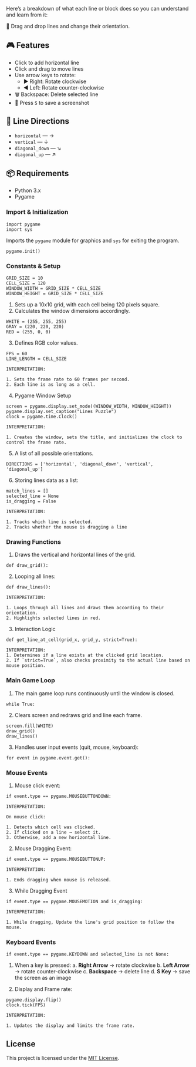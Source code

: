 Here’s a breakdown of what each line or block does so you can understand and learn from it:

🧩 Drag and drop lines and change their orientation.

## 🎮 Features

- Click to add horizontal line
- Click and drag to move lines
- Use arrow keys to rotate:
  - ▶️ Right: Rotate clockwise
  - ◀️ Left: Rotate counter-clockwise
- 🗑️ Backspace: Delete selected line
- 📸 Press `S` to save a screenshot

## 🧠 Line Directions

- `horizontal` — →
- `vertical` — ↓
- `diagonal_down` — ↘️
- `diagonal_up` — ↗️

## 📦 Requirements

- Python 3.x
- Pygame

### Import & Initialization

```
import pygame
import sys

```

Imports the `pygame` module for graphics and `sys` for exiting the program.

```
pygame.init()

```

### Constants & Setup

```
GRID_SIZE = 10
CELL_SIZE = 120
WINDOW_WIDTH = GRID_SIZE * CELL_SIZE
WINDOW_HEIGHT = GRID_SIZE * CELL_SIZE

```

1. Sets up a 10x10 grid, with each cell being 120 pixels square.
2. Calculates the window dimensions accordingly.
```
WHITE = (255, 255, 255)
GRAY = (220, 220, 220)
RED = (255, 0, 0)

```

3. Defines RGB color values.

```
FPS = 60
LINE_LENGTH = CELL_SIZE

INTERPRETATION:

1. Sets the frame rate to 60 frames per second.
2. Each line is as long as a cell.

```

4. Pygame Window Setup

```
screen = pygame.display.set_mode((WINDOW_WIDTH, WINDOW_HEIGHT))
pygame.display.set_caption("Lines Puzzle")
clock = pygame.time.Clock()

INTERPRETATION:

1. Creates the window, sets the title, and initializes the clock to control the frame rate.

```

5. A list of all possible orientations.

```
DIRECTIONS = ['horizontal', 'diagonal_down', 'vertical', 'diagonal_up']

```

6. Storing lines data as a list:

```
match_lines = []
selected_line = None
is_dragging = False

INTERPRETATION:

1. Tracks which line is selected.
2. Tracks whether the mouse is dragging a line
```

### Drawing Functions

1. Draws the vertical and horizontal lines of the grid.

```
def draw_grid():

```

2. Looping all lines:

```
def draw_lines():

INTERPRETATION:

1. Loops through all lines and draws them according to their orientation.
2. Highlights selected lines in red.
```

3. Interaction Logic

```
def get_line_at_cell(grid_x, grid_y, strict=True):

INTERPRETATION:
1. Determines if a line exists at the clicked grid location.
2. If `strict=True`, also checks proximity to the actual line based on mouse position.
```


### Main Game Loop

1. The main game loop runs continuously until the window is closed.

```
while True:

```

2. Clears screen and redraws grid and line each frame.

```
screen.fill(WHITE)
draw_grid()
draw_lines()

```

3. Handles user input events (quit, mouse, keyboard):

```
for event in pygame.event.get():
```

### Mouse Events

1. Mouse click event:

```
if event.type == pygame.MOUSEBUTTONDOWN:

INTERPRETATION:

On mouse click:

1. Detects which cell was clicked.
2. If clicked on a line → select it.
3. Otherwise, add a new horizontal line.
```

2. Mouse Dragging Event:

```
if event.type == pygame.MOUSEBUTTONUP:

INTERPRETATION:

1. Ends dragging when mouse is released.
```

3. While Dragging Event

```
if event.type == pygame.MOUSEMOTION and is_dragging:

INTERPRETATION:

1. While dragging, Update the line's grid position to follow the mouse.
```

### Keyboard Events

```
if event.type == pygame.KEYDOWN and selected_line is not None:

```

1. When a key is pressed:
	a. **Right Arrow** → rotate clockwise
	b. **Left Arrow** → rotate counter-clockwise
	c. **Backspace** → delete line
	d. **S Key** → save the screen as an image

2. Display and Frame rate:

```
pygame.display.flip()
clock.tick(FPS)

INTERPRETATION:

1. Updates the display and limits the frame rate.
```



## License

This project is licensed under the [MIT License](./LICENSE).

